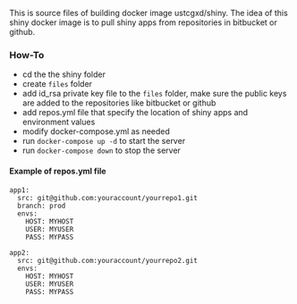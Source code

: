This is source files of building docker image ustcgxd/shiny. The idea of this shiny docker image is to pull shiny apps from repositories in bitbucket or github.

### How-To
- cd the the shiny folder
- create `files` folder
- add id_rsa private key file to the `files` folder, make sure the public keys are added to the repositories like bitbucket or github
- add repos.yml file that specify the location of shiny apps and environment values
- modify docker-compose.yml as needed
- run `docker-compose up -d` to start the server
- run `docker-compose down` to stop the server

#### Example of repos.yml file
```
app1:
  src: git@github.com:youraccount/yourrepo1.git
  branch: prod
  envs:
    HOST: MYHOST
    USER: MYUSER
    PASS: MYPASS

app2:
  src: git@github.com:youraccount/yourrepo2.git
  envs:
    HOST: MYHOST
    USER: MYUSER
    PASS: MYPASS
```
